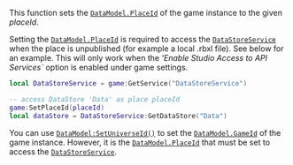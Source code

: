 This function sets the [`DataModel.PlaceId`](https://create.roblox.com/docs/reference/engine/classes/DataModel#PlaceId) of the game instance to
the given *placeId*.

Setting the [`DataModel.PlaceId`](https://create.roblox.com/docs/reference/engine/classes/DataModel#PlaceId) is required to access the
[`DataStoreService`](https://create.roblox.com/docs/reference/engine/classes/DataStoreService) when the place is unpublished (for example a
local .rbxl file). See below for an example. This will only work when the
*'Enable Studio Access to API Services`* option is enabled under game
settings.
```lua
local DataStoreService = game:GetService("DataStoreService")

-- access DataStore 'Data' as place placeId
game:SetPlaceId(placeId)
local dataStore = DataStoreService:GetDataStore("Data")
```

You can use [`DataModel:SetUniverseId()`](https://create.roblox.com/docs/reference/engine/classes/DataModel#SetUniverseId) to set the
[`DataModel.GameId`](https://create.roblox.com/docs/reference/engine/classes/DataModel#GameId) of the game instance. However, it is the
[`DataModel.PlaceId`](https://create.roblox.com/docs/reference/engine/classes/DataModel#PlaceId) that must be set to access the
[`DataStoreService`](https://create.roblox.com/docs/reference/engine/classes/DataStoreService).